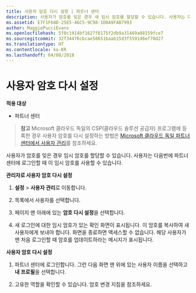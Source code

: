 ```yaml
---
title: 사용자 암호 다시 설정 | 파트너 센터
description: 사용자가 암호를 잊은 경우 새 임시 암호를 할당할 수 있습니다. 사용자는 다음번에 파트너 센터에 로그인할 때 이 임시 암호를 사용할 수 있습니다.
ms.assetid: E7F1F68D-25E5-46C5-9C98-1D0A9FAB7993
author: MaggiePucciEvans
ms.openlocfilehash: 5f0c1914bf1627f8175f2db9a31469a08159fce7
ms.sourcegitcommit: 32f34476cbcae58651baab15d3f5591d6ef70d27
ms.translationtype: HT
ms.contentlocale: ko-KR
ms.lasthandoff: 04/08/2018
---
```

# <a name="reset-a-user-password"></a>사용자 암호 다시 설정

**적용 대상**

-  파트너 센터
   
>**참고** Microsoft 클라우드 독일의 CSP(클라우드 솔루션 공급자) 프로그램에 등록한 경우 사용자 암호를 다시 설정하는 방법은 [Microsoft 클라우드 독일 파트너 센터에서 사용자 관리](user-management-in-partner-center-for-microsoft-cloud-germany.md)를 참조하세요.

사용자가 암호를 잊은 경우 임시 암호를 할당할 수 있습니다. 사용자는 다음번에 파트너 센터에 로그인할 때 이 임시 암호를 사용할 수 있습니다.

**관리자로 사용자 암호 다시 설정**

1.  **설정** &gt; **사용자 관리**로 이동합니다.
2.  목록에서 사용자를 선택합니다.

3.  페이지 맨 아래에 있는 **암호 다시 설정**을 선택합니다.

4.  새 로그인에 대한 임시 암호가 있는 확인 화면이 표시됩니다. 이 암호를 복사하여 새 사용자에게 보내야 합니다. 화면을 종료하면 액세스할 수 없습니다. 해당 사용자가 맨 처음 로그인할 때 암호를 업데이트하라는 메시지가 표시됩니다.

**사용자 암호 다시 설정**

1.  파트너 센터에 로그인합니다. 그런 다음 화면 맨 위에 있는 사용자 이름을 선택하고 **내 프로필**을 선택합니다.

2.  고유한 역할을 확인할 수 있습니다. 암호 변경 지침을 참조하세요.

 

 



